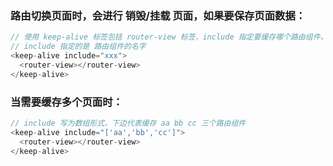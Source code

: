 ### 路由切换页面时，会进行 销毁/挂载 页面，如果要保存页面数据：
```js
// 使用 keep-alive 标签包括 router-view 标签，include 指定要缓存哪个路由组件，不设置默认缓存所有
// include 指定的是 路由组件的名字
<keep-alive include="xxx">
  <router-view></router-view>
</keep-alive>
```
### 当需要缓存多个页面时：
```js
// include 写为数组形式，下边代表缓存 aa bb cc 三个路由组件
<keep-alive include="['aa','bb','cc']">
  <router-view></router-view>
</keep-alive>
```
